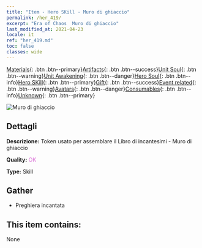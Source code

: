 ```yaml
---
title: "Item - Hero SKill - Muro di ghiaccio"
permalink: /her_419/
excerpt: "Era of Chaos  Muro di ghiaccio"
last_modified_at: 2021-04-23
locale: it
ref: "her_419.md"
toc: false
classes: wide
---
```

 [Materials](/ItemsIT/){: .btn .btn--primary}[Artifacts](/ItemsIT/Artifacts/){: .btn .btn--success}[Unit Soul](/ItemsIT/UnitSoul/){: .btn .btn--warning}[Unit Awakening](/ItemsIT/UnitAwakening/){: .btn .btn--danger}[Hero Soul](/ItemsIT/HeroSoul/){: .btn .btn--info}[Hero SKill](/ItemsIT/HeroSkill/){: .btn .btn--primary}[Gift](/ItemsIT/Gift/){: .btn .btn--success}[Event related](/ItemsIT/Events/){: .btn .btn--warning}[Avatars](/ItemsIT/Avatars/){: .btn .btn--danger}[Consumables](/ItemsIT/Consumables/){: .btn .btn--info}[Unknown](/ItemsIT/Unknown/){: .btn .btn--primary}

 ![Muro di ghiaccio](/images/t/ps_hanbingmoqiang.png)

## Dettagli
 **Descrizione:** Token usato per assemblare il Libro di incantesimi - Muro di ghiaccio

 **Quality:** <span style="color: #DA70D6">OK</span>

 **Type:** Skill

## Gather

*    Preghiera incantata 

## This item contains:

  None

